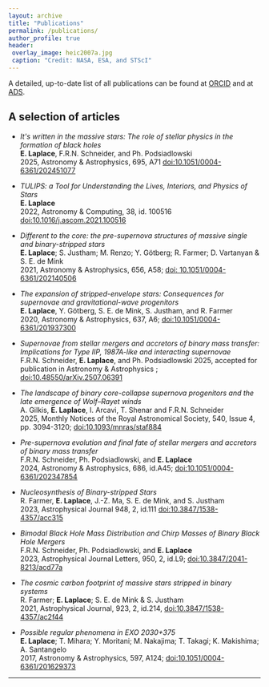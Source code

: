```yaml
---
layout: archive
title: "Publications"
permalink: /publications/
author_profile: true
header:
 overlay_image: heic2007a.jpg
 caption: "Credit: NASA, ESA, and STScI"
---
```


A detailed, up-to-date list of all publications can be found at [ORCID](https://orcid.org/0000-0003-1009-5691) and at [ADS](https://ui.adsabs.harvard.edu/search/fq=%7B!type%3Daqp%20v%3D%24fq_database%7D&fq_database=(database%3Aastronomy%20OR%20database%3Aphysics)&q=%20author%3A%22Laplace%2C%20E.%22&sort=date%20desc%2C%20bibcode%20desc&p_=0).

<h2>A selection of articles </h2>

* _It's written in the massive stars: The role of stellar physics in the formation of black holes_  
**E. Laplace**, F.R.N. Schneider, and Ph. Podsiadlowski     
2025, Astronomy & Astrophysics, 695, A71 [doi:10.1051/0004-6361/202451077](https://ui.adsabs.harvard.edu/abs/2025A%26A...695A..71L/abstract)

* _TULIPS: a Tool for Understanding the Lives, Interiors, and Physics of Stars_                              
**E. Laplace**  
2022, Astronomy & Computing, 38, id. 100516 [doi:10.1016/j.ascom.2021.100516](https://doi.org/10.1016/j.ascom.2021.100516)

* _Different to the core: the pre-supernova structures of massive single and binary-stripped stars_  
**E. Laplace**; S. Justham; M. Renzo; Y. Götberg; R. Farmer; D. Vartanyan & S. E. de Mink           
2021, Astronomy & Astrophysics, 656, A58; [doi:
    10.1051/0004-6361/202140506](https://ui.adsabs.harvard.edu/abs/2021A%26A...656A..58L/abstract)

*  _The expansion of stripped-envelope stars: Consequences for supernovae and gravitational-wave progenitors_  
**E. Laplace**, Y. Götberg, S. E. de Mink, S. Justham, and R. Farmer  
2020, Astronomy & Astrophysics, 637, A6; [doi:10.1051/0004-6361/201937300](https://ui.adsabs.harvard.edu/link_gateway/2020A&A...637A...6L/doi:10.1051/0004-6361/201937300)

* _Supernovae from stellar mergers and accretors of binary mass transfer: Implications for Type IIP, 1987A-like and interacting supernovae_  
F.R.N. Schneider, **E. Laplace**, and Ph. Podsiadlowski 
2025, accepted for publication in Astronomy & Astrophysics ; [doi:10.48550/arXiv.2507.06391](https://ui.adsabs.harvard.edu/abs/2025arXiv250706391S/abstract)

* _The landscape of binary core-collapse supernova progenitors and the late emergence of Wolf–Rayet winds_  
A. Gilkis, **E. Laplace**, I. Arcavi, T. Shenar and F.R.N. Schneider      
2025, Monthly Notices of the Royal Astronomical Society, 540, Issue 4, pp. 3094-3120; [doi:10.1093/mnras/staf884](https://ui.adsabs.harvard.edu/abs/2025MNRAS.540.3094G/abstract)

* _Pre-supernova evolution and final fate of stellar mergers and accretors of binary mass transfer_  
F.R.N. Schneider, Ph. Podsiadlowski, and **E. Laplace**      
2024, Astronomy & Astrophysics, 686, id.A45; [doi:10.1051/0004-6361/202347854](https://ui.adsabs.harvard.edu/abs/2024A%26A...686A..45S/abstract)

* _Nucleosynthesis of Binary-stripped Stars_    
R. Farmer, **E. Laplace**, J.-Z. Ma, S. E. de Mink, and S. Justham  
2023, Astrophysical Journal 948, 2, id.111 [doi:10.3847/1538-4357/acc315](https://doi.org/10.3847/1538-4357/acc315)

* _Bimodal Black Hole Mass Distribution and Chirp Masses of Binary Black Hole Mergers_  
F.R.N. Schneider, Ph. Podsiadlowski, and **E. Laplace**      
2023, Astrophysical Journal Letters, 950, 2, id.L9; [doi:10.3847/2041-8213/acd77a](https://doi.org/10.3847/2041-8213/acd77a)

* _The cosmic carbon footprint of massive stars stripped in binary systems_    
R. Farmer; **E. Laplace**; S. E. de Mink & S. Justham   
2021, Astrophysical Journal, 923, 2, id.214, [doi:10.3847/1538-4357/ac2f44](https://ui.adsabs.harvard.edu/abs/2021ApJ...923..214F/abstract)

* _Possible regular phenomena in EXO 2030+375_  
**E. Laplace**; T. Mihara; Y. Moritani; M. Nakajima; T. Takagi; K. Makishima; A. Santangelo   
2017, Astronomy & Astrophysics, 597,
A124; [doi:10.1051/0004-6361/201629373](https://ui.adsabs.harvard.edu/link_gateway/2017A&A...597A.124L/doi:10.1051/0004-6361/201629373)


[//]: # (* _Late evolution, death, and afterlife of stars stripped in binaries_        )

[//]: # (**E. Laplace**         )

[//]: # (2022, PhD thesis, University of Amsterdam, ISBN 9789464193886, [available on UvA-DARE]&#40;https://hdl.handle.net/11245.1/06fd9a37-2313-4cde-933d-35679fb319d8&#41;)




[//]: # (* _Binary-Stripped Stars as Core-Collapse Supernovae Progenitors_  )

[//]: # (D. Vartanyan; **E. Laplace**; M. Renzo; Y. Götberg; A. Burrows; S. E. de Mink                                           )

[//]: # (2021, Astrophysical Journal, 916, 1, id.L5; [doi:10.3847/2041-8213/ac0b42]&#40;https://ui.adsabs.harvard.edu/abs/2021ApJ...916L...5V/abstract&#41;)





[//]: # (* _Possible regular phenomena in EXO 2030+375_  )

[//]: # (**E. Laplace**; T. Mihara; Y. Moritani; M. Nakajima; T. Takagi; K. Makishima; A. Santangelo   )

[//]: # (2017, Astronomy & Astrophysics, 597,)

[//]: # (A124; [doi:10.1051/0004-6361/201629373]&#40;https://ui.adsabs.harvard.edu/link_gateway/2017A&A...597A.124L/doi:10.1051/0004-6361/201629373&#41;)


[//]: # (* _Polluting the pair-instability mass gap for binary black holes through super-Eddington accretion in isolated binaries_  )

[//]: # (  L. A. C. van Son; S. E. de Mink;  F. S. Broekgaarden; M. Renzo; S. Justham; **E. Laplace**; J. Moran-Fraile; D. D. Hendriks; )

[//]: # (   R. Farmer  )

[//]: # (   2020, Astrophysical Journal; [doi:10.3847/1538-4357/ab9809]&#40;https://ui.adsabs.harvard.edu/abs/2020ApJ...897..100V/abstract&#41;)

[//]: # (* _Space astrometry of the very massive ∼150 M☉ candidate runaway star VFTS682_   )

[//]: # (M. Renzo; S. E. de Mink; D. J. Lennon; I. Platais; R. P. van der)

[//]: # (Marel; **E. Laplace**; J. M. Bestenlehner; C. J. Evans; V. Hénault-)

[//]: # (Brunet; S. Justham; A. de Koter; N. Langer; F. Najarro; F. R. N.)

[//]: # (Schneider; J. S. Vink   )

[//]: # (2018, Monthly Notices of the Royal Astronomical Society: Letters, Volume 482, Issue 1, p.L102-L106; [doi:10.1093/mnrasl/sly194]&#40;https://ui.adsabs.harvard.edu/link_gateway/2019MNRAS.482L.102R/doi:10.1093/mnrasl/sly194&#41;)

[//]: # ()
[//]: # (* _On the dependence of the X-ray continuum variations with luminosity in accreting X-ray pulsars_  )

[//]: # (K. A. Postnov; M. I. Gornostaev; D. Klochkov; **E. Laplace**; V. V.)

[//]: # (Lukin; N. I. Shakura  )

[//]: # (2015, Monthly Notices of the Royal Astronomical)

[//]: # (Society 452 &#40;2&#41;: 1601-1611; [doi: 10.1093/mnras/stv1393]&#40;https://ui.adsabs.harvard.edu/link_gateway/2015MNRAS.452.1601P/doi:10.1093/mnras/stv1393&#41;)

[//]: # (<h2>Articles submitted or in preparation</h2>)

[//]: # ()
[//]: # ()
[//]: # (* _Contact tracing of binary stars: pathways to stellar mergers_    )

[//]: # (J. Henneco, F.R.N. Schneider, and **E. Laplace**  )

[//]: # (2023, submitted to Astronomy & Astrophysics)

[//]: # ()
[//]: # (* _Pre-supernova evolution and final fate of stellar mergers and accretors of binary mass transfer_     )

[//]: # (F.R.N. Schneider, Ph. Podsiadlowski, and **E. Laplace**   )

[//]: # (2023, submitted to Astronomy & Astrophysics)

[//]: # ()
[//]: # (* _Convective-core overshooting and the final fate of massive stars_     )

[//]: # (D. Temaj, F.R.N. Schneider, **E. Laplace**, D. Wei, and Ph. Podsiadlowski    )

[//]: # (2023, submitted to Astronomy & Astrophysics)

******
<!---
 <h2>Articles in preparation</h2>
--->



<!---
{% if author.googlescholar %}
  You can also find my articles on <u><a href="{{author.googlescholar}}">my Google Scholar profile</a>.</u>
{% endif %}

{% include base_path %}

{% for post in site.publications reversed %}
  {% include archive-single.html %}
{% endfor %}
--->